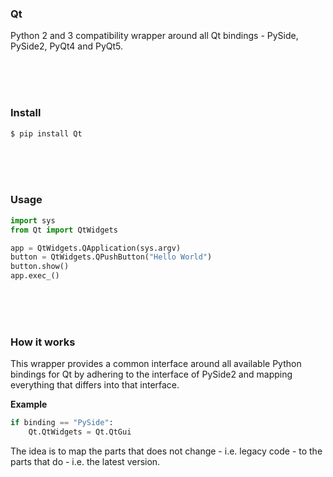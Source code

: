 ### Qt

Python 2 and 3 compatibility wrapper around all Qt bindings - PySide, PySide2, PyQt4 and PyQt5.

<br>
<br>
<br>

### Install

```bash
$ pip install Qt
```

<br>
<br>
<br>

### Usage

```python
import sys
from Qt import QtWidgets

app = QtWidgets.QApplication(sys.argv)
button = QtWidgets.QPushButton("Hello World")
button.show()
app.exec_()
```

<br>
<br>
<br>

### How it works

This wrapper provides a common interface around all available Python bindings for Qt by adhering to the interface of PySide2 and mapping everything that differs into that interface.

**Example**

```python
if binding == "PySide":
    Qt.QtWidgets = Qt.QtGui
```


The idea is to map the parts that does not change - i.e. legacy code - to the parts that do - i.e. the latest version.

